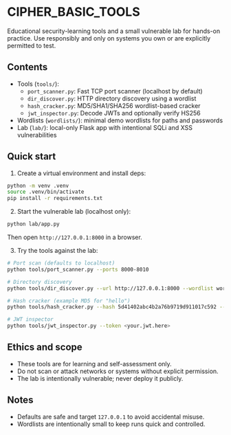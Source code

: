 # CIPHER_BASIC_TOOLS

Educational security-learning tools and a small vulnerable lab for hands-on practice. Use responsibly and only on systems you own or are explicitly permitted to test.

## Contents
- Tools (`tools/`):
  - `port_scanner.py`: Fast TCP port scanner (localhost by default)
  - `dir_discover.py`: HTTP directory discovery using a wordlist
  - `hash_cracker.py`: MD5/SHA1/SHA256 wordlist-based cracker
  - `jwt_inspector.py`: Decode JWTs and optionally verify HS256
- Wordlists (`wordlists/`): minimal demo wordlists for paths and passwords
- Lab (`lab/`): local-only Flask app with intentional SQLi and XSS vulnerabilities

## Quick start
1) Create a virtual environment and install deps:

```bash
python -m venv .venv
source .venv/bin/activate
pip install -r requirements.txt
```

2) Start the vulnerable lab (localhost only):

```bash
python lab/app.py
```

Then open `http://127.0.0.1:8000` in a browser.

3) Try the tools against the lab:

```bash
# Port scan (defaults to localhost)
python tools/port_scanner.py --ports 8000-8010

# Directory discovery
python tools/dir_discover.py --url http://127.0.0.1:8000 --wordlist wordlists/paths.txt --status 200,301,302,403

# Hash cracker (example MD5 for "hello")
python tools/hash_cracker.py --hash 5d41402abc4b2a76b9719d911017c592 --alg md5 --wordlist wordlists/passwords.txt

# JWT inspector
python tools/jwt_inspector.py --token <your.jwt.here>
```

## Ethics and scope
- These tools are for learning and self-assessment only.
- Do not scan or attack networks or systems without explicit permission.
- The lab is intentionally vulnerable; never deploy it publicly.

## Notes
- Defaults are safe and target `127.0.0.1` to avoid accidental misuse.
- Wordlists are intentionally small to keep runs quick and controlled.
